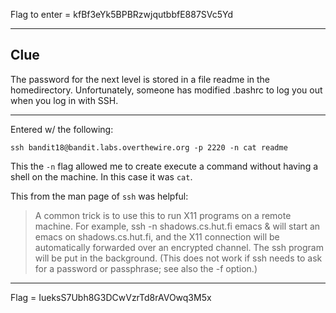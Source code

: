 Flag to enter = kfBf3eYk5BPBRzwjqutbbfE887SVc5Yd

* * * * 

## Clue 


The password for the next level is stored in a file readme in the homedirectory. Unfortunately, someone has modified .bashrc to log you out when you log in with SSH.


* * * *  

Entered w/ the following: 

`ssh bandit18@bandit.labs.overthewire.org -p 2220 -n cat readme`

This the `-n` flag allowed me to create execute a command without having a shell on the machine. In this case it was `cat`. 

This from the man page of `ssh` was helpful: 

> A common trick is to use this
             to run X11 programs on a remote machine.  For example, ssh -n shadows.cs.hut.fi
             emacs & will start an emacs on shadows.cs.hut.fi, and the X11 connection will
             be automatically forwarded over an encrypted channel.  The ssh program will be
             put in the background.  (This does not work if ssh needs to ask for a password
             or passphrase; see also the -f option.)


* * * * 

Flag = IueksS7Ubh8G3DCwVzrTd8rAVOwq3M5x

